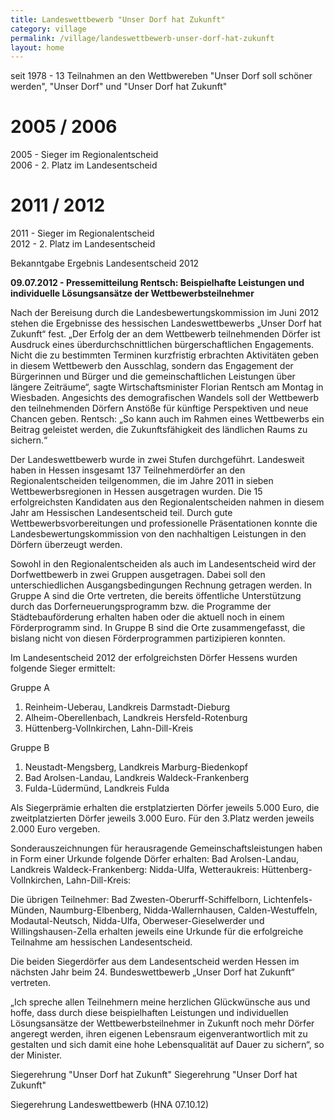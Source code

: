 ```yaml
---
title: Landeswettbewerb "Unser Dorf hat Zukunft"
category: village
permalink: /village/landeswettbewerb-unser-dorf-hat-zukunft
layout: home
---
```


seit 1978 - 13 Teilnahmen an den Wettbwereben "Unser Dorf soll schöner werden", "Unser Dorf" und "Unser Dorf hat Zukunft"

# 2005 / 2006
2005 - Sieger im Regionalentscheid  
2006 - 2. Platz im Landesentscheid

  

# 2011 / 2012
2011 - Sieger im Regionalentscheid  
2012 - 2. Platz im Landesentscheid


Bekanntgabe Ergebnis Landesentscheid 2012

**09.07.2012 - Pressemitteilung
Rentsch: Beispielhafte Leistungen und individuelle Lösungsansätze der Wettbewerbsteilnehmer**

Nach der Bereisung durch die Landesbewertungskommission im Juni 2012 stehen die Ergebnisse des hessischen Landeswettbewerbs „Unser Dorf hat Zukunft“ fest. „Der Erfolg der an dem Wettbewerb teilnehmenden Dörfer ist Ausdruck eines überdurchschnittlichen bürgerschaftlichen Engagements. Nicht die zu bestimmten Terminen kurzfristig erbrachten Aktivitäten geben in diesem Wettbewerb den Ausschlag, sondern das Engagement der Bürgerinnen und Bürger und die gemeinschaftlichen Leistungen über längere Zeiträume“, sagte Wirtschaftsminister Florian Rentsch am Montag in Wiesbaden. Angesichts des demografischen Wandels soll der Wettbewerb den teilnehmenden Dörfern Anstöße für künftige Perspektiven und neue Chancen geben. Rentsch: „So kann auch im Rahmen eines Wettbewerbs ein Beitrag geleistet werden, die Zukunftsfähigkeit des ländlichen Raums zu sichern.“

Der Landeswettbewerb wurde in zwei Stufen durchgeführt. Landesweit haben in Hessen insgesamt 137 Teilnehmerdörfer an den Regionalentscheiden teilgenommen, die im Jahre 2011 in sieben Wettbewerbsregionen in Hessen ausgetragen wurden. Die 15 erfolgreichsten Kandidaten aus den Regionalentscheiden nahmen in diesem Jahr am Hessischen Landesentscheid teil. Durch gute Wettbewerbsvorbereitungen und professionelle Präsentationen konnte die Landesbewertungskommission von den nachhaltigen Leistungen in den Dörfern überzeugt werden.

Sowohl in den Regionalentscheiden als auch im Landesentscheid wird der Dorfwettbewerb in zwei Gruppen ausgetragen. Dabei soll den unterschiedlichen Ausgangsbedingungen Rechnung getragen werden. In Gruppe A sind die Orte vertreten, die bereits öffentliche Unterstützung durch das Dorferneuerungsprogramm bzw. die Programme der Städtebauförderung erhalten haben oder die aktuell noch in einem Förderprogramm sind. In Gruppe B sind die Orte zusammengefasst, die bislang nicht von diesen Förderprogrammen partizipieren konnten.

Im Landesentscheid 2012 der erfolgreichsten Dörfer Hessens wurden folgende Sieger ermittelt:

Gruppe A
1. Reinheim-Ueberau, Landkreis Darmstadt-Dieburg
2. Alheim-Oberellenbach, Landkreis Hersfeld-Rotenburg
3. Hüttenberg-Vollnkirchen, Lahn-Dill-Kreis

Gruppe B
1. Neustadt-Mengsberg, Landkreis Marburg-Biedenkopf
2. Bad Arolsen-Landau, Landkreis Waldeck-Frankenberg
3. Fulda-Lüdermünd, Landkreis Fulda

Als Siegerprämie erhalten die erstplatzierten Dörfer jeweils 5.000 Euro, die zweitplatzierten Dörfer jeweils 3.000 Euro. Für den 3.Platz werden jeweils 2.000 Euro vergeben.

Sonderauszeichnungen für herausragende Gemeinschaftsleistungen haben in Form einer Urkunde folgende Dörfer erhalten:
Bad Arolsen-Landau, Landkreis Waldeck-Frankenberg:
Nidda-Ulfa, Wetteraukreis:
Hüttenberg-Vollnkirchen, Lahn-Dill-Kreis:

Die übrigen Teilnehmer: Bad Zwesten-Oberurff-Schiffelborn, Lichtenfels-Münden, Naumburg-Elbenberg, Nidda-Wallernhausen, Calden-Westuffeln, Modautal-Neutsch, Nidda-Ulfa, Oberweser-Gieselwerder und Willingshausen-Zella erhalten jeweils eine Urkunde für die erfolgreiche Teilnahme am hessischen Landesentscheid.

Die beiden Siegerdörfer aus dem Landesentscheid werden Hessen im nächsten Jahr beim 24. Bundeswettbewerb „Unser Dorf hat Zukunft“ vertreten.

„Ich spreche allen Teilnehmern meine herzlichen Glückwünsche aus und hoffe, dass durch diese beispielhaften Leistungen und individuellen Lösungsansätze der Wettbewerbsteilnehmer in Zukunft noch mehr Dörfer angeregt werden, ihren eigenen Lebensraum eigenverantwortlich mit zu gestalten und sich damit eine hohe Lebensqualität auf Dauer zu sichern“, so der Minister.

Siegerehrung "Unser Dorf hat Zukunft"
Siegerehrung "Unser Dorf hat Zukunft"

Siegerehrung Landeswettbewerb (HNA 07.10.12) 